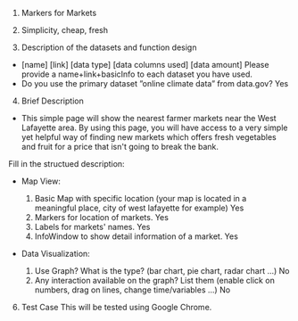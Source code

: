 1. Markers for Markets 

2. Simplicity, cheap, fresh

3. Description of the datasets and function design
 * [name] [link] [data type] [data columns used] [data amount] Please provide a name+link+basicInfo to each dataset you have used.
 * Do you use the primary dataset ”online climate data” from data.gov? Yes

4. Brief Description

 * This simple page will show the nearest farmer markets near the West Lafayette area. By using this page, you will have access to a very   simple yet helpful way of finding new markets which offers fresh vegetables and fruit for a price that isn't going to break the bank.

 Fill in the structued description:
 * Map View:
	1. Basic Map with specific location (your map is located in a meaningful place, city of west lafayette for example) Yes
	2. Markers for location of markets. Yes
	3. Labels for markets' names. Yes
	4. InfoWindow to show detail information of a market. Yes

 * Data Visualization:
	1. Use Graph? What is the type? (bar chart, pie chart, radar chart ...) No
	2. Any interaction available on the graph? List them (enable click on numbers, drag on lines, change time/variables ...) No

6. Test Case
This will be tested using Google Chrome.
